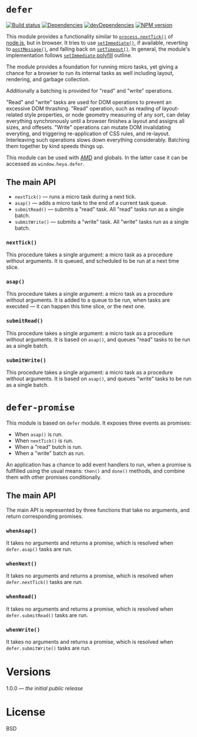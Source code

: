 # `defer`

[![Build status][travis-image]][travis-url]
[![Dependencies][deps-image]][deps-url]
[![devDependencies][dev-deps-image]][dev-deps-url]
[![NPM version][npm-image]][npm-url]


This module provides a functionality similar to [`process.nextTick()`](https://nodejs.org/docs/latest/api/process.html#process_process_nexttick_callback_arg)
of [node.js](https://nodejs.org/en/), but in browser. It tries to use [`setImmediate()`](https://developer.mozilla.org/en-US/docs/Web/API/Window/setImmediate),
if available, reverting to [`postMessage()`](https://developer.mozilla.org/en-US/docs/Web/API/window/postMessage), and falling back on
[`setTimeout()`](https://developer.mozilla.org/en-US/docs/Web/API/WindowTimers/setTimeout). In general, the module's implementation follows
[`setImmediate` polyfill](https://github.com/YuzuJS/setImmediate) outline.

The module provides a foundation for running micro tasks, yet giving a chance for a browser to run its internal tasks as well including layout,
rendering, and garbage collection.

Additionally a batching is provided for "read" and "write" operations.

"Read" and "write" tasks are used for DOM operations to prevent an excessive DOM thrashing. "Read" operation, such as reading of layout-related style properties,
or node geometry measuring of any sort, can delay everything synchronously until a browser finishes a layout and assigns all sizes, and offesets.
"Write" operations can mutate DOM invalidating everyting, and triggering re-application of CSS rules, and re-layout. Interleaving such operations slows down
everything considerably. Batching them together by kind speeds things up.

This module can be used with [AMD]() and globals. In the latter case it can be accessed as `window.heya.defer`.

## The main API

* `nextTick()` &mdash; runs a micro task during a next tick.
* `asap()` &mdash; adds a micro task to the end of a current task queue.
* `submitRead()` &mdash; submits a "read" task. All "read" tasks run as a single batch.
* `submitWrite()` &mdash; submits a "write" task. All "write" tasks run as a single batch.

### `nextTick()`

This procedure takes a single argument: a micro task as a procedure without arguments. It is queued, and scheduled to be run at a next time slice.

### `asap()`

This procedure takes a single argument: a micro task as a procedure without arguments. It is added to a queue to be run, when tasks are executed &mdash;
it can happen this time slice, or the next one.

### `submitRead()`

This procedure takes a single argument: a micro task as a procedure without arguments. It is based on `asap()`, and queues "read" tasks to be run as a single batch.


### `submitWrite()`

This procedure takes a single argument: a micro task as a procedure without arguments. It is based on `asap()`, and queues "write" tasks to be run as a single batch.

# `defer-promise`

This module is based on `defer` module. It exposes three events as promises:

* When `asap()` is run.
* When `nextTick()` is run.
* When a "read" butch is run.
* When a "write" batch as run.

An application has a chance to add event handlers to run, when a promise is fullfilled using the usual means: `then()` and `done()` methods, and combine them
with other promises conditionally.

## The main API

The main API is represented by three functions that take no arguments, and return corresponding promises.

### `whenAsap()`

It takes no arguments and returns a promise, which is resolved when `defer.asap()` tasks are run.

### `whenNext()`

It takes no arguments and returns a promise, which is resolved when `defer.nextTick()` tasks are run.

### `whenRead()`

It takes no arguments and returns a promise, which is resolved when `defer.submitRead()` tasks are run.

### `whenWrite()`

It takes no arguments and returns a promise, which is resolved when `defer.submitWrite()` tasks are run.

# Versions

1.0.0 &mdash; *the initial public release*

# License

BSD


[npm-image]:      https://img.shields.io/npm/v/heya-async.svg
[npm-url]:        https://npmjs.org/package/heya-async
[deps-image]:     https://img.shields.io/david/heya/async.svg
[deps-url]:       https://david-dm.org/heya/async
[dev-deps-image]: https://img.shields.io/david/dev/heya/async.svg
[dev-deps-url]:   https://david-dm.org/heya/async#info=devDependencies
[travis-image]:   https://img.shields.io/travis/heya/async.svg
[travis-url]:     https://travis-ci.org/heya/async

